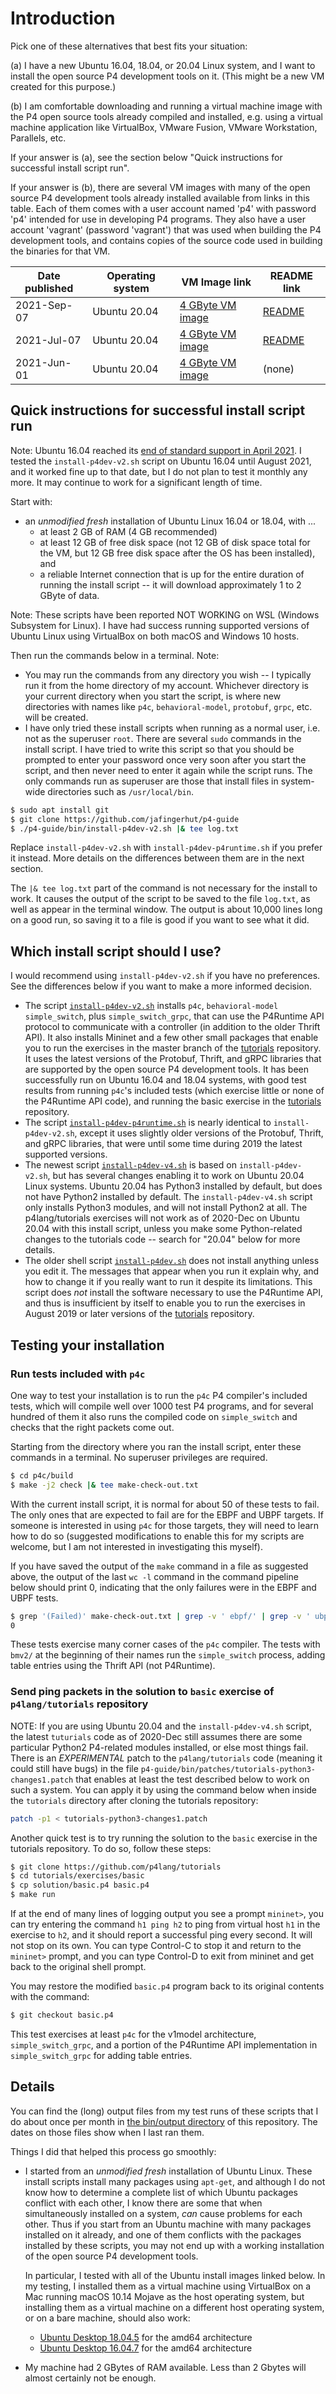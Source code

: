 # Introduction

Pick one of these alternatives that best fits your situation:

(a) I have a new Ubuntu 16.04, 18.04, or 20.04 Linux system, and I
    want to install the open source P4 development tools on it.  (This
    might be a new VM created for this purpose.)

(b) I am comfortable downloading and running a virtual machine image
    with the P4 open source tools already compiled and installed,
    e.g. using a virtual machine application like VirtualBox, VMware
    Fusion, VMware Workstation, Parallels, etc.

If your answer is (a), see the section below "Quick instructions for
successful install script run".

If your answer is (b), there are several VM images with many of the
open source P4 development tools already installed available from
links in this table.  Each of them comes with a user account named
'p4' with password 'p4' intended for use in developing P4 programs.
They also have a user account 'vagrant' (password 'vagrant') that was
used when building the P4 development tools, and contains copies of
the source code used in building the binaries for that VM.

| Date published | Operating system | VM Image link | README link |
| -------------- | ---------------- | ------------- | ----------- |
| 2021-Sep-07 | Ubuntu 20.04 | [4 GByte VM image](https://drive.google.com/file/d/1x57EVjPToMMd1bHxhZ6LLVJyQ7TPvF-2/view?usp=sharing) | [README](https://drive.google.com/file/d/1SWSmwXjBUiYjQfwiA3Fem1TqMtLwuN5E/view?usp=sharing) |
| 2021-Jul-07 | Ubuntu 20.04 | [4 GByte VM image](https://drive.google.com/file/d/1L0Yc6QOyXNNzEIZyFixcDKlnTl9tC6MA/view?usp=sharing) | [README](https://drive.google.com/file/d/1xTsj4pMjLYOsMH1TkugEZvu1kDBFxu7J/view?usp=sharing) |
| 2021-Jun-01 | Ubuntu 20.04 | [4 GByte VM image](https://drive.google.com/file/d/1ZkE5ynJrASMC54h0aqDwaCOA0I4i48AC/view?usp=sharing) | (none) |


## Quick instructions for successful install script run

Note: Ubuntu 16.04 reached its [end of standard support in April
2021](https://wiki.ubuntu.com/Releases).  I tested the
`install-p4dev-v2.sh` script on Ubuntu 16.04 until August 2021, and it
worked fine up to that date, but I do not plan to test it monthly any
more.  It may continue to work for a significant length of time.

Start with:

+ an _unmodified_ _fresh_ installation of Ubuntu Linux 16.04 or 18.04,
  with ...
  + at least 2 GB of RAM (4 GB recommended)
  + at least 12 GB of free disk space (not 12 GB of disk space total
    for the VM, but 12 GB free disk space after the OS has been
    installed), and
  + a reliable Internet connection that is up for the entire duration
    of running the install script -- it will download approximately 1
    to 2 GByte of data.

Note: These scripts have been reported NOT WORKING on WSL (Windows
Subsystem for Linux).  I have had success running supported versions
of Ubuntu Linux using VirtualBox on both macOS and Windows 10 hosts.

Then run the commands below in a terminal.  Note:
+ You may run the commands from any directory you wish -- I typically
  run it from the home directory of my account.  Whichever directory
  is your current directory when you start the script, is where new
  directories with names like `p4c`, `behavioral-model`, `protobuf`,
  `grpc`, etc. will be created.
+ I have only tried these install scripts when running as a normal
  user, i.e. not as the superuser `root`.  There are several `sudo`
  commands in the install script.  I have tried to write this script
  so that you should be prompted to enter your password once very soon
  after you start the script, and then never need to enter it again
  while the script runs.  The only commands run as superuser are those
  that install files in system-wide directories such as
  `/usr/local/bin`.
```bash
$ sudo apt install git
$ git clone https://github.com/jafingerhut/p4-guide
$ ./p4-guide/bin/install-p4dev-v2.sh |& tee log.txt
```
Replace `install-p4dev-v2.sh` with `install-p4dev-p4runtime.sh` if you
prefer it instead.  More details on the differences between them are
in the next section.

The `|& tee log.txt` part of the command is not necessary for the
install to work.  It causes the output of the script to be saved to
the file `log.txt`, as well as appear in the terminal window.  The
output is about 10,000 lines long on a good run, so saving it to a
file is good if you want to see what it did.


## Which install script should I use?

I would recommend using `install-p4dev-v2.sh` if you have no
preferences.  See the differences below if you want to make a more
informed decision.

* The script [`install-p4dev-v2.sh`](install-p4dev-v2.sh)
  installs `p4c`, `behavioral-model` `simple_switch`, plus
  `simple_switch_grpc`, that can use the P4Runtime API protocol to
  communicate with a controller (in addition to the older Thrift API).
  It also installs Mininet and a few other small packages that enable
  you to run the exercises in the master branch of the
  [tutorials](https://github.com/p4lang/tutorials) repository.  It
  uses the latest versions of the Protobuf, Thrift, and gRPC libraries
  that are supported by the open source P4 development tools.  It has
  been successfully run on Ubuntu 16.04 and 18.04 systems, with good
  test results from running `p4c`'s included tests (which exercise
  little or none of the P4Runtime API code), and running the basic
  exercise in the [tutorials](https://github.com/p4lang/tutorials)
  repository.
* The script
  [`install-p4dev-p4runtime.sh`](install-p4dev-p4runtime.sh) is nearly
  identical to `install-p4dev-v2.sh`, except it uses slightly older
  versions of the Protobuf, Thrift, and gRPC libraries, that were
  until some time during 2019 the latest supported versions.
* The newest script [`install-p4dev-v4.sh`](install-p4dev-v4.sh) is
  based on `install-p4dev-v2.sh`, but has several changes enabling it
  to work on Ubuntu 20.04 Linux systems.  Ubuntu 20.04 has Python3
  installed by default, but does not have Python2 installed by
  default.  The `install-p4dev-v4.sh` script only installs Python3
  modules, and will not install Python2 at all.  The p4lang/tutorials
  exercises will not work as of 2020-Dec on Ubuntu 20.04 with this
  install script, unless you make some Python-related changes to the
  tutorials code -- search for "20.04" below for more details.
* The older shell script [`install-p4dev.sh`](install-p4dev.sh) does
  not install anything unless you edit it.  The messages that appear
  when you run it explain why, and how to change it if you really want
  to run it despite its limitations.  This script does _not_ install
  the software necessary to use the P4Runtime API, and thus is
  insufficient by itself to enable you to run the exercises in August
  2019 or later versions of the
  [tutorials](https://github.com/p4lang/tutorials) repository.


## Testing your installation


### Run tests included with `p4c`

One way to test your installation is to run the `p4c` P4 compiler's
included tests, which will compile well over 1000 test P4 programs,
and for several hundred of them it also runs the compiled code on
`simple_switch` and checks that the right packets come out.

Starting from the directory where you ran the install script, enter
these commands in a terminal.  No superuser privileges are required.
```bash
$ cd p4c/build
$ make -j2 check |& tee make-check-out.txt
```

With the current install script, it is normal for about 50 of these
tests to fail.  The only ones that are expected to fail are for the
EBPF and UBPF targets.  If someone is interested in using `p4c` for
those targets, they will need to learn how to do so (suggested
modifications to enable this for my scripts are welcome, but I am not
interested in investigating this myself).

If you have saved the output of the `make` command in a file as
suggested above, the output of the last `wc -l` command in the command
pipeline below should print 0, indicating that the only failures were
in the EBPF and UBPF tests.

```bash
$ grep '(Failed)' make-check-out.txt | grep -v ' ebpf/' | grep -v ' ubpf/' | grep -v ' ebpf-bcc/' | wc -l
0
```

These tests exercise many corner cases of the `p4c` compiler.  The
tests with `bmv2/` at the beginning of their names run the
`simple_switch` process, adding table entries using the Thrift API
(not P4Runtime).


### Send ping packets in the solution to `basic` exercise of `p4lang/tutorials` repository

NOTE: If you are using Ubuntu 20.04 and the `install-p4dev-v4.sh`
script, the latest `tuturials` code as of 2020-Dec still assumes there
are some particular Python2 P4-related modules installed, or else most
things fail.  There is an _EXPERIMENTAL_ patch to the
`p4lang/tutorials` code (meaning it could still have bugs) in the file
`p4-guide/bin/patches/tutorials-python3-changes1.patch` that enables
at least the test described below to work on such a system.  You can
apply it by using the command below when inside the `tutorials`
directory after cloning the tutorials repository:
```bash
patch -p1 < tutorials-python3-changes1.patch
```

Another quick test is to try running the solution to the `basic`
exercise in the tutorials repository.  To do so, follow these steps:

```bash
$ git clone https://github.com/p4lang/tutorials
$ cd tutorials/exercises/basic
$ cp solution/basic.p4 basic.p4
$ make run
```

If at the end of many lines of logging output you see a prompt
`mininet>`, you can try entering the command `h1 ping h2` to ping from
virtual host `h1` in the exercise to `h2`, and it should report a
successful ping every second.  It will not stop on its own.  You can
type Control-C to stop it and return to the `mininet>` prompt, and you
can type Control-D to exit from mininet and get back to the original
shell prompt.

You may restore the modified `basic.p4` program back to its original
contents with the command:

```bash
$ git checkout basic.p4
```

This test exercises at least `p4c` for the v1model architecture,
`simple_switch_grpc`, and a portion of the P4Runtime API
implementation in `simple_switch_grpc` for adding table entries.


## Details

You can find the (long) output files from my test runs of these
scripts that I do about once per month in [the bin/output
directory](output/) of this repository.  The dates on those files show
when I last ran them.

Things I did that helped this process go smoothly:

+ I started from an _unmodified_ _fresh_ installation of Ubuntu Linux.
  These install scripts install many packages using `apt-get`, and
  although I do not know how to determine a complete list of which
  Ubuntu packages conflict with each other, I know there are some that
  when simultaneously installed on a system, _can_ cause problems for
  each other.  Thus if you start from an Ubuntu machine with many
  packages installed on it already, and one of them conflicts with the
  packages installed by these scripts, you may not end up with a
  working installation of the open source P4 development tools.
  
  In particular, I tested with all of the Ubuntu install images linked
  below.  In my testing, I installed them as a virtual machine using
  VirtualBox on a Mac running macOS 10.14 Mojave as the host operating
  system, but installing them as a virtual machine on a different host
  operating system, or on a bare machine, should also work:
  + [Ubuntu Desktop 18.04.5](http://releases.ubuntu.com/18.04/ubuntu-18.04.5-desktop-amd64.iso) for the amd64 architecture
  + [Ubuntu Desktop 16.04.7](http://releases.ubuntu.com/16.04/ubuntu-16.04.7-desktop-amd64.iso) for the amd64 architecture
+ My machine had 2 GBytes of RAM available.  Less than 2 Gbytes will
  almost certainly not be enough.
